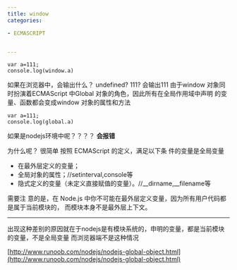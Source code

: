 ```yaml
---
title: window
categories: 

- ECMASCRIPT


---
```


```
var a=111;
console.log(window.a)
```
如果在浏览器中，会输出什么？
undefined?   111?
会输出111
由于window 对象同时扮演着ECMAScript 中Global 对象的角色，因此所有在全局作用域中声明
的变量、函数都会变成window 对象的属性和方法


```
var a=111;
console.log(global.a)
```
如果是nodejs环境中呢？？？？
**会报错**

为什么呢？
很简单
按照 ECMAScript 的定义，满足以下条 件的变量是全局变量
- 在最外层定义的变量；
- 全局对象的属性；//setinterval,console等
- 隐式定义的变量（未定义直接赋值的变量）。//__dirname,__filename等


需要注 意的是，在 Node.js 中你不可能在最外层定义变量，因为所有用户代码都是属于当前模块的， 而模块本身不是最外层上下文。



----------
出现这种差别的原因就在于nodejs是有模块系统的，申明的变量，都是当前模块的变量，不是全局变量
而浏览器端不是这种情况

[http://www.runoob.com/nodejs/nodejs-global-object.html](http://www.runoob.com/nodejs/nodejs-global-object.html)

